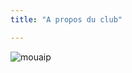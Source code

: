 ```yaml
---
title: "A propos du club"

---
```


![mouaip](https://www.gifsanimes.com/data/media/695/en-construction-image-animee-0041.gif)
